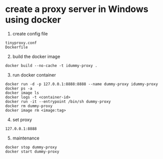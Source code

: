 # create a proxy server in Windows using docker

1. create config file
```   
tinyproxy.conf
Dockerfile
```
2. build the docker image
```
docker build --no-cache -t idummy-proxy .
```
3. run docker container
```
docker run -d -p 127.0.0.1:8888:8888 --name dummy-proxy idummy-proxy
docker ps -a
docker image ls
docker logs -t <container-id>
docker run -it --entrypoint /bin/sh dummy-proxy
docker rm dummy-proxy
docker image rm <image:tag>
```
4. set proxy
```
127.0.0.1:8888
```
5. maintenance
```
docker stop dummy-proxy
docker start dummy-proxy
```
